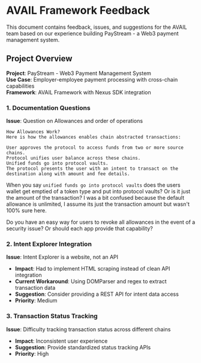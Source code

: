 # AVAIL Framework Feedback

This document contains feedback, issues, and suggestions for the AVAIL team based on our experience building PayStream - a Web3 payment management system.

## Project Overview

**Project**: PayStream - Web3 Payment Management System  
**Use Case**: Employer-employee payment processing with cross-chain capabilities  
**Framework**: AVAIL Framework with Nexus SDK integration  

### 1. Documentation Questions

**Issue**: Question on Allowances and order of operations 
```
How Allowances Work?
Here is how the allowances enables chain abstracted transactions:

User approves the protocol to access funds from two or more source chains.
Protocol unifies user balance across these chains.
Unified funds go into protocol vaults.
The protocol presents the user with an intent to transact on the destination along with amount and fee details.
```

When you say `unified funds go into protocol vaults` does the users wallet get emptied of a token type and put into protocol vaults?  Or is it just the amount of the transaction?  I was a bit confused because the default allowance is unlimited, I assume its just the transaction amount but wasn't 100% sure here.

Do you have an easy way for users to revoke all allowances in the event of a security issue?  Or should each app provide that capability?







### 2. Intent Explorer Integration

**Issue**: Intent Explorer is a website, not an API
- **Impact**: Had to implement HTML scraping instead of clean API integration
- **Current Workaround**: Using DOMParser and regex to extract transaction data
- **Suggestion**: Consider providing a REST API for intent data access
- **Priority**: Medium

### 3. Transaction Status Tracking

**Issue**: Difficulty tracking transaction status across different chains
- **Impact**: Inconsistent user experience
- **Suggestion**: Provide standardized status tracking APIs
- **Priority**: High
